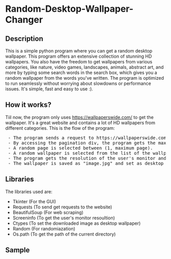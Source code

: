 # Random-Desktop-Wallpaper-Changer

## Description
This is a simple python program where you can get a random desktop wallpaper. This program offers an extensive collection of stunning HD wallpapers. You also have the freedom to get wallpapers from various categories, like nature, video games, landscapes, animals, abstract art, and more by typing some search words in the search box, which gives you a random wallpaper from the words you've written. 
The program is optimized to run seamlessly without worrying about slowdowns or performance issues. It's simple, fast and easy to use :).

## How it works?
Tiil now, the program only uses https://wallpaperswide.com/ to get the wallpaper. It's a great website and contains a lot of HD wallpapers from different categories.
This is the flow of the program:
  <pre>
 - The program sends a request to https://wallpaperswide.com/ with the search query that the user has written in the search box.
 - By accessing the pagination div, the program gets the maximum number of pages available for the specified search query.
 - A random page is selected between (1, maximum page).
 - A random wallpaper is selected from the list of the wallpapers in that page.
 - The program gets the resolution of the user's monitor and downloads the wallpaper with that resoultion. 
 - The wallpaper is saved as "image.jpg" and set as desktop background.
</pre>

## Libraries
The libraries used are:
- Tkinter (For the GUI)
- Requests (To send get requests to the website)
- BeautifulSoup (For web scraping)
- Screeninfo (To get the user's monitor resoultion) 
- Ctypes (To set the downloaded image as desktop wallpaper)
- Random (For randomiazation)
- Os.path (To get the path of the current directory)

## Sample
